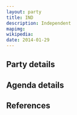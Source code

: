 ```yaml
---
layout: party
title: IND
description: Independent
mapimg: 
wikipedia: 
date: 2014-01-29
---
```

## Party details


## Agenda details


## References
